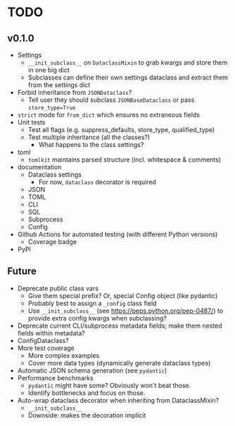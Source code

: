 # TODO

## v0.1.0

- Settings
  - `__init_subclass__` on `DataclassMixin` to grab kwargs and store them in one big dict
  - Subclasses can define their own settings dataclass and extract them from the settings dict
- Forbid inheritance from `JSONDataclass`?
  - Tell user they should subclass `JSONBaseDataclass` or pass `store_type=True`
- `strict` mode for `from_dict` which ensures no extraneous fields
- Unit tests
  - Test all flags (e.g. suppress_defaults, store_type, qualified_type)
  - Test multiple inheritance (all the classes?)
    - What happens to the class settings?
- toml
  - `tomlkit` maintains parsed structure (incl. whitespace & comments)
- documentation
  - Dataclass settings
    - For now, `dataclass` decorator is required
  - JSON
  - TOML
  - CLI
  - SQL
  - Subprocess
  - Config
- Github Actions for automated testing (with different Python versions)
  - Coverage badge
- PyPI

## Future

- Deprecate public class vars
  - Give them special prefix? Or, special Config object (like pydantic)
  - Probably best to assign a `_config` class field
  - Use `__init_subclass__` (see https://peps.python.org/pep-0487/) to provide extra config kwargs when subclassing?
- Deprecate current CLI/subprocess metadata fields; make them nested fields within metadata?
- ConfigDataclass?
- More test coverage
  - More complex examples
  - Cover more data types (dynamically generate dataclass types)
- Automatic JSON schema generation (see `pydantic`)
- Performance benchmarks
  - `pydantic` might have some? Obviously won't beat those.
  - Identify bottlenecks and focus on those.
- Auto-wrap dataclass decorator when inheriting from DataclassMixin?
  - `__init_subclass__`
  - Downside: makes the decoration implicit
